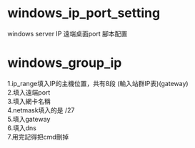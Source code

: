 # windows_ip_port_setting
windows server  IP 遠端桌面port 腳本配置


# windows_group_ip
1.ip_range填入IP的主機位置，共有8段  (輸入站群IP表)(gateway)<br>
2.填入遠端port<br>
3.填入網卡名稱<br>
4.netmask填入的是 /27<br>
5.填入gateway<br>
6.填入dns<br>
7.用完記得把cmd刪掉<br>
<br><br>
